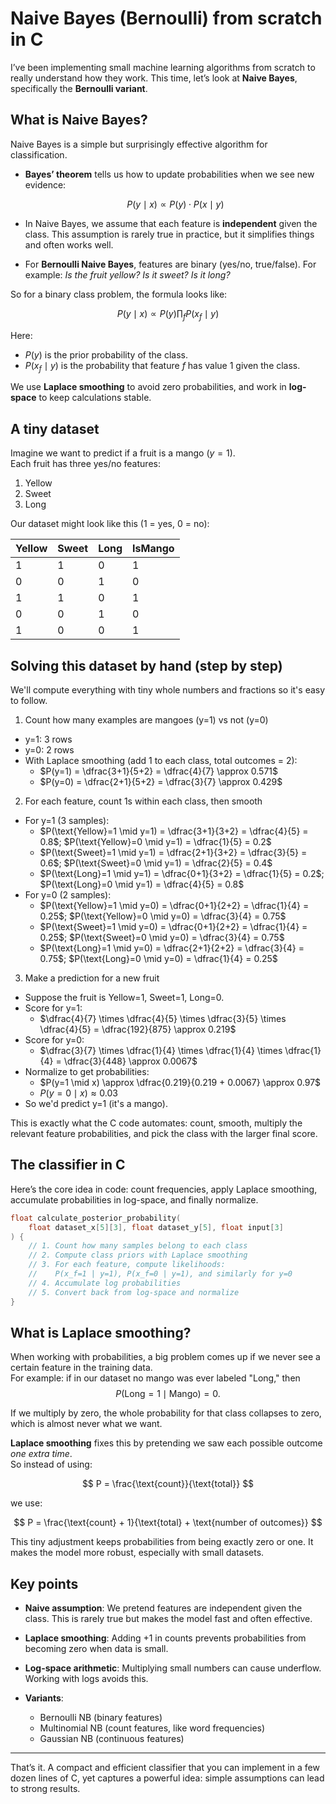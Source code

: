
# Naive Bayes (Bernoulli) from scratch in C

I’ve been implementing small machine learning algorithms from scratch to really understand how they work. This time, let’s look at **Naive Bayes**, specifically the **Bernoulli variant**.


## What is Naive Bayes?

Naive Bayes is a simple but surprisingly effective algorithm for classification.  

- **Bayes’ theorem** tells us how to update probabilities when we see new evidence:  

  $$
  P(y \mid x) \propto P(y) \cdot P(x \mid y)
  $$

- In Naive Bayes, we assume that each feature is **independent** given the class. This assumption is rarely true in practice, but it simplifies things and often works well.

- For **Bernoulli Naive Bayes**, features are binary (yes/no, true/false). For example: *Is the fruit yellow? Is it sweet? Is it long?*

So for a binary class problem, the formula looks like:

$$
P(y \mid x) \propto P(y) \prod_{f} P(x_f \mid y)
$$

Here:
- $P(y)$ is the prior probability of the class.  
- $P(x_f \mid y)$ is the probability that feature $f$ has value 1 given the class.  

We use **Laplace smoothing** to avoid zero probabilities, and work in **log-space** to keep calculations stable.



## A tiny dataset

Imagine we want to predict if a fruit is a mango ($y=1$).  
Each fruit has three yes/no features:

1. Yellow  
2. Sweet  
3. Long  

Our dataset might look like this (1 = yes, 0 = no):

| Yellow | Sweet | Long | IsMango |
|--------|-------|------|---------|
| 1      | 1     | 0    | 1       |
| 0      | 0     | 1    | 0       |
| 1      | 1     | 0    | 1       |
| 0      | 0     | 1    | 0       |
| 1      | 0     | 0    | 1       |


## Solving this dataset by hand (step by step)

We'll compute everything with tiny whole numbers and fractions so it's easy to follow.

1) Count how many examples are mangoes (y=1) vs not (y=0)
- y=1: 3 rows
- y=0: 2 rows
- With Laplace smoothing (add 1 to each class, total outcomes = 2):
  - $P(y=1) = \dfrac{3+1}{5+2} = \dfrac{4}{7} \approx 0.571$
  - $P(y=0) = \dfrac{2+1}{5+2} = \dfrac{3}{7} \approx 0.429$

2) For each feature, count 1s within each class, then smooth
- For y=1 (3 samples):
  - $P(\text{Yellow}=1 \mid y=1) = \dfrac{3+1}{3+2} = \dfrac{4}{5} = 0.8$; $P(\text{Yellow}=0 \mid y=1) = \dfrac{1}{5} = 0.2$
  - $P(\text{Sweet}=1 \mid y=1) = \dfrac{2+1}{3+2} = \dfrac{3}{5} = 0.6$; $P(\text{Sweet}=0 \mid y=1) = \dfrac{2}{5} = 0.4$
  - $P(\text{Long}=1 \mid y=1) = \dfrac{0+1}{3+2} = \dfrac{1}{5} = 0.2$; $P(\text{Long}=0 \mid y=1) = \dfrac{4}{5} = 0.8$
- For y=0 (2 samples):
  - $P(\text{Yellow}=1 \mid y=0) = \dfrac{0+1}{2+2} = \dfrac{1}{4} = 0.25$; $P(\text{Yellow}=0 \mid y=0) = \dfrac{3}{4} = 0.75$
  - $P(\text{Sweet}=1 \mid y=0) = \dfrac{0+1}{2+2} = \dfrac{1}{4} = 0.25$; $P(\text{Sweet}=0 \mid y=0) = \dfrac{3}{4} = 0.75$
  - $P(\text{Long}=1 \mid y=0) = \dfrac{2+1}{2+2} = \dfrac{3}{4} = 0.75$; $P(\text{Long}=0 \mid y=0) = \dfrac{1}{4} = 0.25$

3) Make a prediction for a new fruit
- Suppose the fruit is Yellow=1, Sweet=1, Long=0.
- Score for y=1:
  - $\dfrac{4}{7} \times \dfrac{4}{5} \times \dfrac{3}{5} \times \dfrac{4}{5} = \dfrac{192}{875} \approx 0.219$
- Score for y=0:
  - $\dfrac{3}{7} \times \dfrac{1}{4} \times \dfrac{1}{4} \times \dfrac{1}{4} = \dfrac{3}{448} \approx 0.0067$
- Normalize to get probabilities:
  - $P(y=1 \mid x) \approx \dfrac{0.219}{0.219 + 0.0067} \approx 0.97$
  - $P(y=0 \mid x) \approx 0.03$
- So we'd predict y=1 (it's a mango).

This is exactly what the C code automates: count, smooth, multiply the relevant feature probabilities, and pick the class with the larger final score.

## The classifier in C

Here’s the core idea in code: count frequencies, apply Laplace smoothing, accumulate probabilities in log-space, and finally normalize.

```c
float calculate_posterior_probability(
    float dataset_x[5][3], float dataset_y[5], float input[3]
) {
    // 1. Count how many samples belong to each class
    // 2. Compute class priors with Laplace smoothing
    // 3. For each feature, compute likelihoods:
    //    P(x_f=1 | y=1), P(x_f=0 | y=1), and similarly for y=0
    // 4. Accumulate log probabilities
    // 5. Convert back from log-space and normalize
}
```

## What is Laplace smoothing?

When working with probabilities, a big problem comes up if we never see a certain feature in the training data.  
For example: if in our dataset no mango was ever labeled "Long," then  
$$P(\text{Long}=1 \mid \text{Mango}) = 0.$$

If we multiply by zero, the whole probability for that class collapses to zero, which is almost never what we want.

**Laplace smoothing** fixes this by pretending we saw each possible outcome *one extra time*.  
So instead of using:

$$ P = \frac{\text{count}}{\text{total}} $$

we use:

$$ P = \frac{\text{count} + 1}{\text{total} + \text{number of outcomes}} $$

This tiny adjustment keeps probabilities from being exactly zero or one. It makes the model more robust, especially with small datasets.

## Key points

* **Naive assumption**: We pretend features are independent given the class. This is rarely true but makes the model fast and often effective.
* **Laplace smoothing**: Adding +1 in counts prevents probabilities from becoming zero when data is small.
* **Log-space arithmetic**: Multiplying small numbers can cause underflow. Working with logs avoids this.
* **Variants**:

  * Bernoulli NB (binary features)
  * Multinomial NB (count features, like word frequencies)
  * Gaussian NB (continuous features)

---

That’s it. A compact and efficient classifier that you can implement in a few dozen lines of C, yet captures a powerful idea: simple assumptions can lead to strong results.